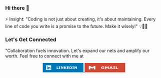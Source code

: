 ### Hi there 👋
⚡ Insight: "Coding is not just about creating, it's about maintaining. Every line of code you write is a promise to the future. Make it wisely!" 💡👩‍💻
### Let's Get Connected
"Collaboration fuels innovation. Let's expand our nets and amplify our worth. Feel free to connect with me at  
<p align="center">
  <a href="https://www.linkedin.com/in/ajitha-developer/">
    <img src="LINKEDIN.jpg" alt="LinkedIn" style="width: 130px; height: 30px;">
  </a>
  <a href="mailto:ajitha7472@gmail.com">
    <img src="GMAIL.jpg" alt="Gmail" style="width: 130px; height: 30px;">
  </a>
</p>


